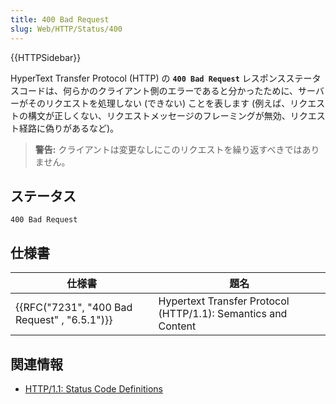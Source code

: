 ```yaml
---
title: 400 Bad Request
slug: Web/HTTP/Status/400
---
```


{{HTTPSidebar}}

HyperText Transfer Protocol (HTTP) の **`400 Bad Request`** レスポンスステータスコードは、何らかのクライアント側のエラーであると分かったために、サーバーがそのリクエストを処理しない (できない) ことを表します (例えば、リクエストの構文が正しくない、リクエストメッセージのフレーミングが無効、リクエスト経路に偽りがあるなど)。

> **警告:** クライアントは変更なしにこのリクエストを繰り返すべきではありません。

## ステータス

```
400 Bad Request
```

## 仕様書

| 仕様書                                                       | 題名                                                          |
| ------------------------------------------------------------ | ------------------------------------------------------------- |
| {{RFC("7231", "400 Bad Request" , "6.5.1")}} | Hypertext Transfer Protocol (HTTP/1.1): Semantics and Content |

## 関連情報

- [HTTP/1.1: Status Code Definitions](https://www.w3.org/Protocols/rfc2616/rfc2616-sec10.html)
